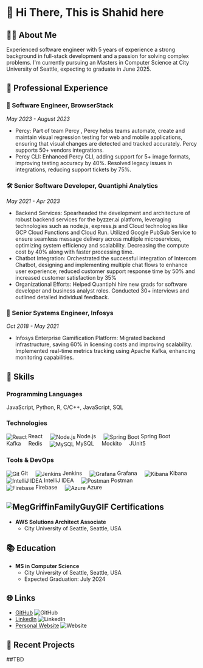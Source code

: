 # 👋 Hi There, This is Shahid here

## 🧑‍💻 About Me

Experienced software engineer with 5 years of experience a strong background in full-stack development and a passion for solving complex problems. I'm currently pursuing an Masters in Computer Science at City University of Seattle, expecting to graduate in June 2025.

## 🌟 Professional Experience

### 🚀 Software Engineer, BrowserStack
*May 2023 - August 2023*
- Percy: Part of team Percy , Percy helps teams automate, create and maintain visual regression testing for web and
 mobile applications, ensuring that visual changes are detected and tracked accurately. Percy supports 50+ vendors
 integrations.
- Percy CLI: Enhanced Percy CLI, adding support for 5+ image formats, improving testing accuracy by 40%.
 Resolved legacy issues in integrations, reducing support tickets by 75%.

### 🛠️ Senior Software Developer, Quantiphi Analytics
*May 2021 - Apr 2023*
- Backend Services: Spearheaded the development and architecture of robust backend services for the byzzer.ai
 platform, leveraging technologies such as node.js, express.js and Cloud technologies like GCP Cloud Functions and
 Cloud Run. Utilized Google PubSub Service to ensure seamless message delivery across multiple microservices,
 optimizing system efficiency and scalability. Decreasing the compute cost by 40% along with faster processing time.
- Chatbot Integration: Orchestrated the successful integration of Intercom Chatbot, designing and implementing
 multiple chat flows to enhance user experience; reduced customer support response time by 50% and increased
 customer satisfaction by 35%
- Organizational Efforts: Helped Quantiphi hire new grads for software developer and business analyst roles.
 Conducted 30+ interviews and outlined detailed individual feedback.
  
### 🔬 Senior Systems Engineer, Infosys
*Oct 2018 - May 2021*
- Infosys Enterprise Gamification Platform: Migrated backend infrastructure, saving 60% in licensing costs and
 improving scalability.
 Implemented real-time metrics tracking using Apache Kafka, enhancing monitoring capabilities.


## 🚀 Skills

### Programming Languages
JavaScript, Python, R, C/C++, JavaScript, SQL

### Technologies
<div style="display: flex; flex-wrap: wrap;">
    <div style="margin-right: 20px;">
        <img src="https://img.icons8.com/ios-filled/50/000000/react-native.png" alt="React" style="vertical-align: middle;"/>
        React
    </div>
    <div style="margin-right: 20px;">
        <img src="https://img.icons8.com/color/50/000000/nodejs.png" alt="Node.js" style="vertical-align: middle;"/>
        Node.js
    </div>
    <div style="margin-right: 20px;">
        <img src="https://img.icons8.com/color/48/000000/spring-logo.png" alt="Spring Boot" style="vertical-align: middle;"/>
        Spring Boot
    </div>
    <div style="margin-right: 20px;">
        Kafka
    </div>
    <div style="margin-right: 20px;">
        Redis
    </div>
    <div style="margin-right: 20px;">
        <img src="https://img.icons8.com/ios-filled/50/000000/mysql-logo.png" alt="MySQL" style="vertical-align: middle;"/>
        MySQL
    </div>
    <div style="margin-right: 20px;">
        Mockito
    </div>
    <div style="margin-right: 20px;">
        JUnit5
    </div>
</div>

### Tools & DevOps
<div style="display: flex; flex-wrap: wrap;">
    <div style="margin-right: 20px;">
        <img src="https://img.icons8.com/color/48/000000/git.png" alt="Git" style="vertical-align: middle;"/>
        Git
    </div>
    <div style="margin-right: 20px;">
        <img src="https://img.icons8.com/color/48/000000/jenkins.png" alt="Jenkins" style="vertical-align: middle;"/>
        Jenkins
    </div>
    <div style="margin-right: 20px;">
        <img src="https://img.icons8.com/fluency/48/000000/grafana.png" alt="Grafana" style="vertical-align: middle;"/>
        Grafana
    </div>
    <div style="margin-right: 20px;">
        <img src="https://img.icons8.com/color/48/000000/kibana.png" alt="Kibana" style="vertical-align: middle;"/>
        Kibana
    </div>
    <div style="margin-right: 20px;">
        <img src="https://img.icons8.com/color/48/000000/intellij-idea.png" alt="IntelliJ IDEA" style="vertical-align: middle;"/>
        IntelliJ IDEA
    </div>
    <div style="margin-right: 20px;">
        <img src="https://img.icons8.com/dusk/48/000000/postman-api.png" alt="Postman" style="vertical-align: middle;"/>
        Postman
    </div>
    <div style="margin-right: 20px;">
        <img src="https://img.icons8.com/color/48/000000/firebase.png" alt="Firebase" style="vertical-align: middle;"/>
        Firebase
    </div>
    <div style="margin-right: 20px;">
        <img src="https://img.icons8.com/color/48/000000/azure-1.png" alt="Azure" style="vertical-align: middle;"/>
        Azure
    </div>
</div>

## ![MegGriffinFamilyGuyGIF](https://github.com/user-attachments/assets/84651534-084b-476f-bdee-ad0a285a3838) Certifications

- **AWS Solutions Architect Associate**
  - City University of Seattle, Seattle, USA

## 📚 Education

- **MS in Computer Science**
  - City University of Seattle, Seattle, USA
  - Expected Graduation: July 2024

## 🌐 Links

- [GitHub](https://github.com/shahid-k) ![GitHub](https://img.icons8.com/material-outlined/24/000000/github.png)
- [LinkedIn](https://www.linkedin.com/in/shahidkhan96/) ![LinkedIn](https://img.icons8.com/material-rounded/24/000000/linkedin.png)
- [Personal Website](https://yogesh-goel.netlify.app/) ![Website](https://img.icons8.com/material-sharp/24/000000/domain.png)


## 🚀 Recent Projects

##TBD

